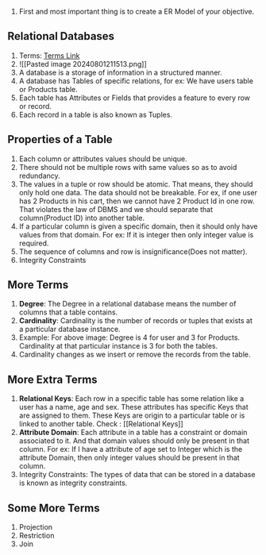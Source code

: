1. First and most important thing is to create a ER Model of your objective.


## Relational Databases
1. Terms: [Terms Link](https://www.upi.pr.it/docs/easfg/easvrfgp7.htm)
2. ![[Pasted image 20240801211513.png]]
3. A database is a storage of information in a structured manner.
4. A database has Tables of specific relations, for ex: We have users table or Products table.
5. Each table has Attributes or Fields that provides a feature to every row or record.
6. Each record in a table is also known as Tuples.

## Properties of a Table
1. Each column or attributes values should be unique.
2. There should not be multiple rows with same values so as to avoid redundancy.
3. The values in a tuple or row should be atomic. That means, they should only hold one data. The data should not be breakable. For ex, if one user has 2 Products in his cart, then we cannot have 2 Product Id in one row. That violates the law of DBMS and we should separate that column(Product ID) into another table.
4. If a particular column is given a specific domain, then it should only have values from that domain. For ex: If it is integer then only integer value is required.
5. The sequence of columns and row is insignificance(Does not matter).
6. Integrity Constraints
## More Terms
1. **Degree**: The Degree in a relational database means the number of columns that a table contains.
2. **Cardinality**: Cardinality is the number of records or tuples that exists at a particular database instance.
3. Example: For above image: Degree is 4 for user and 3 for Products. Cardinality at that particular instance is 3 for both the tables.
4. Cardinality changes as we insert or remove the records from the table.

## More Extra Terms
1. **Relational Keys**: Each row in a specific table has some relation like a user has a name, age and sex. These attributes has specific Keys that are assigned to them. These Keys are origin to a particular table or is linked to another table. Check : [[Relational Keys]]
2. **Attribute Domain**: Each attribute in a table has a constraint or domain associated to it. And that domain values should only be present in that column. For ex: If I have a attribute of age set to Integer which is the attribute Domain, then only integer values should be present in that column.
3. Integrity Constraints: The types of data that can be stored in a database is known as integrity constraints.
## Some More Terms
1. Projection
2. Restriction
3. Join